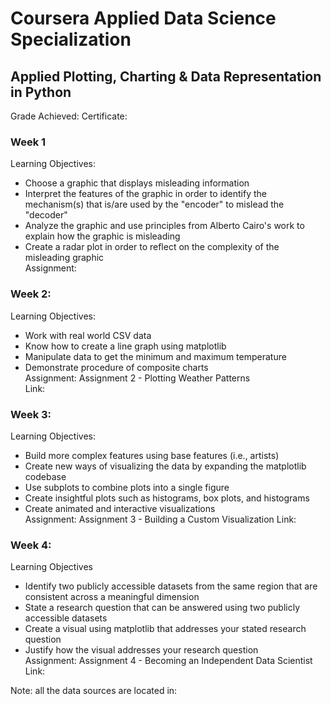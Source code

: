 # Coursera Applied Data Science Specialization
## Applied Plotting, Charting & Data Representation in Python

Grade Achieved:
Certificate:

### Week 1

Learning Objectives:</br>
- Choose a graphic that displays misleading information</br>
- Interpret the features of the graphic in order to identify the mechanism(s) that is/are used by the "encoder" to mislead the "decoder"</br>
- Analyze the graphic and use principles from Alberto Cairo's work to explain how the graphic is misleading</br>
- Create a radar plot in order to reflect on the complexity of the misleading graphic</br>
Assignment:

### Week 2:
Learning Objectives:</br>
- Work with real world CSV data</br>
- Know how to create a line graph using matplotlib</br>
- Manipulate data to get the minimum and maximum temperature</br>
- Demonstrate procedure of composite charts</br>
Assignment: Assignment 2 - Plotting Weather Patterns</br>
Link:

### Week 3:
Learning Objectives:</br>
- Build more complex features using base features (i.e., artists)</br>
- Create new ways of visualizing the data by expanding the matplotlib codebase</br>
- Use subplots to combine plots into a single figure</br>
- Create insightful plots such as histograms, box plots, and histograms</br>
- Create animated and interactive visualizations</br>
Assignment: Assignment 3 - Building a Custom Visualization
Link:

### Week 4:
Learning Objectives</br>
- Identify two publicly accessible datasets from the same region that are consistent across a meaningful dimension</br>
- State a research question that can be answered using two publicly accessible datasets</br>
- Create a visual using matplotlib that addresses your stated research question</br>
- Justify how the visual addresses your research question</br>
Assignment: Assignment 4 - Becoming an Independent Data Scientist
Link:

Note: all the data sources are located in:
